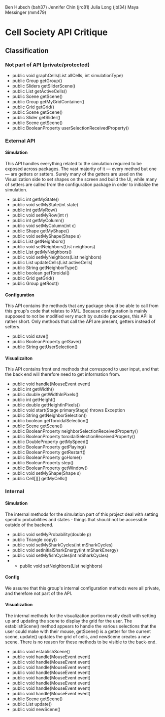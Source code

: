 Ben Hubsch (bah37)
Jennifer Chin (jrc81)
Julia Long (jbl34)
Maya Messinger (mm479)

Cell Society API Critique
===

## Classification

### Not part of API (private/protected)
* public void graphCells(List<Cell> allCells, int simulationType) 
* public Group getGroup() 
* public Sliders getSliderScene()
* public List<Cell> getActiveCells()
* public Scene getScene() 
* public Group getMyGridContainer() 
* public Grid getGrid()
* public Scene getScene() 
* public Slider getSlider()
* public Scene getScene() 
* public BooleanProperty userSelectionReceivedProperty()
    
### External API
#### Simulation
This API handles everything related to the simulation required to be exposed across packages. The vast majority of it — every method but one — are getters or setters. Surely many of the getters are used on the Visualization side to set shapes on the screen and build the UI, while many of setters are called from the configuration package in order to initialize the simulation.
* public int getMyState() 
* public void setMyState(int state) 
* public int getMyRow() 
* public void setMyRow(int r) 
* public int getMyColumn() 
* public void setMyColumn(int c) 
* public Shape getMyShape() 
* public void setMyShape(Shape s)
* public List<Cell> getNeighbors()
* public void setNeighbors(List<Cell> neighbors) 
* public List<Cell> getMyNeighbors() 
* public void setMyNeighbors(List<Cell> neighbors)
* public List<Cell> updateCells(List<Cell> activeCells) 
* public String getNeighborType() 
* public boolean getToroidal() 
* public Grid getGrid() 
* public Group getRoot()

#### Configuration
This API contains the methods that any package should be able to call from this group's code that relates to XML. Because configuration is mainly supposed to not be modified very much by outside packages, this API is rather short. Only methods that call the API are present, getters instead of setters.
* public void save()
* public BooleanProperty getSave() 
* public String getUserSelection() 

#### Visualizaiton
This API contains front end methods that correspond to user input, and that the back end will therefore need to get information from. 
* public void handle(MouseEvent event)
* public int getWidth() 
* public double getWidthInPixels() 
* public int getHeight() 
* public double getHeightInPixels()
* public void start(Stage primaryStage) throws Exception
* public String getNeighborSelection() 
* public boolean getToroidalSelection() 
* public Scene getScene() 
* public BooleanProperty neighborSelectionReceivedProperty() 
* public BooleanProperty toroidalSelectionReceivedProperty()
* public DoubleProperty getMySpeed() 
* public BooleanProperty getPlaying() 
* public BooleanProperty getRestart() 
* public BooleanProperty goHome() 
* public BooleanProperty step() 
* public BooleanProperty getWindow() 
* public void setMyShape(Shape s) 
* public Cell[][] getMyCells() 


### Internal 
#### Simulation
The internal methods for the simulation part of this project deal with setting specific probabilities and states - things that should not be accessible outside of the backend. 
* public void setMyProbability(double p)
* public Triangle copy()
* public void setMySharkCycles(int mSharkCycles) 
* public void setInitialSharkEnergy(int mSharkEnergy) 
* public void setMyfishCycles(int mSharkCycles)
* * public void setNeighbors(List<Cell> neighbors)

#### Config
We assume that this group's internal configuration methods were all private, and therefore not part of the API. 

#### Visualization
The internal methods for the visualization portion mostly dealt with setting up and updating the scene to display the grid for the user. The establishScene() method appears to handle the various selections that the user could make with their mouse, getScene() is a getter for the current scene, update() updates the grid of cells, and newScene creates a new scene. There is no reason for these methods to be visible to the back-end.

* public void establishScene() 
* public void handle(MouseEvent event) 
* public void handle(MouseEvent event) 
* public void handle(MouseEvent event) 
* public void handle(MouseEvent event)
* public void handle(MouseEvent event) 
* public void handle(MouseEvent event) 
* public void handle(MouseEvent event) 
* public void handle(MouseEvent event) 
* public Scene getScene()
* public List<Cell> update()
* public void newScene() 